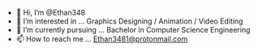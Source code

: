 - 👋 Hi, I’m @Ethan348
- 👀 I’m interested in ... Graphics Designing / Animation / Video Editing
- 🌱 I’m currently pursuing ... Bachelor in Computer Science Engineering
- 📫 How to reach me ... Ethan3481@protonmail.com
